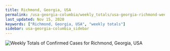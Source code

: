 ```yaml
---
title: Richmond, Georgia, USA
permalink: /usa-georgia-columbia/weekly_totals/usa-georgia-richmond-weekly_totals.html
last_updated: Nov 15, 2020
keywords: ["Richmond, Georgia, USA", "weekly totals"]
sidebar: usa-georgia-columbia_sidebar
---
```


![Weekly Totals of Confirmed Cases for Richmond, Georgia, USA](/covid_tracker/images/graphs/usa-georgia-richmond-weekly_totals_graph.png)
